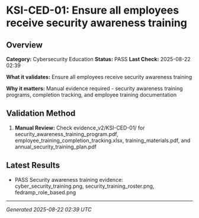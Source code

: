 # KSI-CED-01: Ensure all employees receive security awareness training

## Overview

**Category:** Cybersecurity Education
**Status:** PASS
**Last Check:** 2025-08-22 02:39

**What it validates:** Ensure all employees receive security awareness training

**Why it matters:** Manual evidence required - security awareness training programs, completion tracking, and employee training documentation

## Validation Method

1. **Manual Review:** Check evidence_v2/KSI-CED-01/ for security_awareness_training_program.pdf, employee_training_completion_tracking.xlsx, training_materials.pdf, and annual_security_training_plan.pdf

## Latest Results

- PASS Security awareness training evidence: cyber_security_training.png, security_training_roster.png, fedramp_role_based.png

---
*Generated 2025-08-22 02:39 UTC*